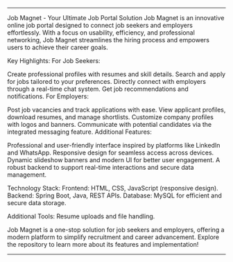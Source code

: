 ___
Job Magnet - Your Ultimate Job Portal Solution
Job Magnet is an innovative online job portal designed to connect job seekers and employers effortlessly. With a focus on usability, efficiency, and professional networking, Job Magnet streamlines the hiring process and empowers users to achieve their career goals.

Key Highlights:
For Job Seekers:

Create professional profiles with resumes and skill details.
Search and apply for jobs tailored to your preferences.
Directly connect with employers through a real-time chat system.
Get job recommendations and notifications.
For Employers:

Post job vacancies and track applications with ease.
View applicant profiles, download resumes, and manage shortlists.
Customize company profiles with logos and banners.
Communicate with potential candidates via the integrated messaging feature.
Additional Features:

Professional and user-friendly interface inspired by platforms like LinkedIn and WhatsApp.
Responsive design for seamless access across devices.
Dynamic slideshow banners and modern UI for better user engagement.
A robust backend to support real-time interactions and secure data management.

Technology Stack:
Frontend: HTML, CSS, JavaScript (responsive design).
Backend: Spring Boot, Java, REST APIs.
Database: MySQL for efficient and secure data storage.

Additional Tools: Resume uploads and file handling.

Job Magnet is a one-stop solution for job seekers and employers, offering a modern platform to simplify recruitment and career advancement. Explore the repository to learn more about its features and implementation!

___

